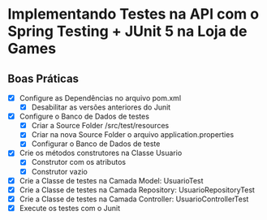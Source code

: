 <h1>Implementando Testes na API com o Spring Testing + JUnit 5 na Loja de Games</h1>


<h2>Boas Práticas</h2>

- [x] Configure as Dependências no arquivo pom.xml
  - [x] Desabilitar as versões anteriores do Junit
- [x] Configure o Banco de Dados de testes
  - [x] Criar a Source Folder /src/test/resources
  - [x] Criar na nova Source Folder o arquivo application.properties
  - [x] Configurar o Banco de Dados de teste
- [x] Crie os métodos construtores na Classe Usuario
  - [x] Construtor com os atributos
  - [x] Construtor vazio
- [x] Crie a Classe de testes na Camada Model: UsuarioTest
- [x] Crie a Classe de testes na Camada Repository: UsuarioRepositoryTest
- [x] Crie a Classe de testes na Camada Controller: UsuarioControllerTest
- [x] Execute os testes com o Junit